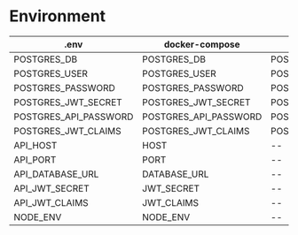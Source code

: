 # Environment

| .env                  | docker-compose        | Postgres              | Heroku       | lib/server.js |
| --------------------- | --------------------- | --------------------- | ------------ | ------------- |
| POSTGRES_DB           | POSTGRES_DB           | POSTGRES_DB           | --           | -- | 
| POSTGRES_USER         | POSTGRES_USER         | POSTGRES_USER         | --           | -- |
| POSTGRES_PASSWORD     | POSTGRES_PASSWORD     | POSTGRES_PASSWORD     | --           | -- |
| POSTGRES_JWT_SECRET   | POSTGRES_JWT_SECRET   | POSTGRES_JWT_SECRET   | --           | -- |
| POSTGRES_API_PASSWORD | POSTGRES_API_PASSWORD | POSTGRES_API_PASSWORD | --           | -- |
| POSTGRES_JWT_CLAIMS   | POSTGRES_JWT_CLAIMS   | POSTGRES_JWT_CLAIMS   | --           | -- |
| API_HOST              | HOST                  | --                    | HOST         | --            |
| API_PORT              | PORT                  | --                    | --           | --            |
| API_DATABASE_URL      | DATABASE_URL          | --                    | DATABASE_URL | process.env.DATABASE_URL |
| API_JWT_SECRET        | JWT_SECRET            | --                    | JWT_SECRET   | process.env.JWT_SECRET   |
| API_JWT_CLAIMS        | JWT_CLAIMS            | --                    | JWT_CLAIMS   | process.env.JWT_CLAIMS   |
| NODE_ENV              | NODE_ENV              | --                    | NODE_ENV     | process.env.NODE_ENV |


